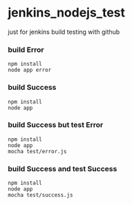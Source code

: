 # jenkins_nodejs_test
just for jenkins build testing with github

 
### build Error

    npm install
    node app error

### build Success

    npm install
    node app 

### build Success but test Error
    
    npm install
    node app
    mocha test/error.js

### build Success and test Success

    npm install
    node app
    mocha test/success.js
